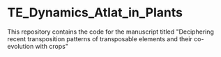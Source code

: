# TE_Dynamics_Atlat_in_Plants
This repository contains the code for the manuscript titled  "Deciphering recent transposition patterns of transposable elements and their co-evolution with crops"
